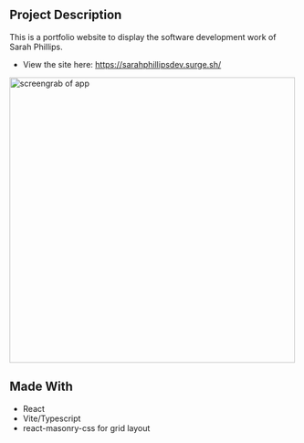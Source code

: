 ## Project Description

This is a portfolio website to display the software development work of Sarah Phillips.

- View the site here: https://sarahphillipsdev.surge.sh/

<img src="https://i.imgur.com/XSqjlCZ.png"
     width="500"
     alt="screengrab of app">

## Made With

- React
- Vite/Typescript
- react-masonry-css for grid layout




